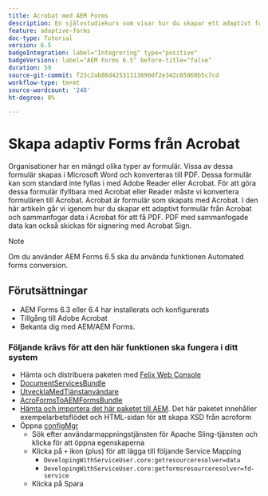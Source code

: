 ```yaml
---
title: Acrobat med AEM Forms
description: En självstudiekurs som visar hur du skapar ett adaptivt formulär med Acrobat och sammanfogar data för att få ett PDF. PDF med sammanfogade data kan sedan skickas för signering med Acrobat Sign.
feature: adaptive-forms
doc-type: Tutorial
version: 6.5
badgeIntegration: label="Integrering" type="positive"
badgeVersions: label="AEM Forms 6.5" before-title="false"
duration: 59
source-git-commit: f23c2ab86d42531113690df2e342c65060b5c7cd
workflow-type: tm+mt
source-wordcount: '248'
ht-degree: 0%

---
```



# Skapa adaptiv Forms från Acrobat

Organisationer har en mängd olika typer av formulär. Vissa av dessa formulär skapas i Microsoft Word och konverteras till PDF. Dessa formulär kan som standard inte fyllas i med Adobe Reader eller Acrobat. För att göra dessa formulär ifyllbara med Acrobat eller Reader måste vi konvertera formulären till Acrobat. Acrobat är formulär som skapats med Acrobat. I den här artikeln går vi igenom hur du skapar ett adaptivt formulär från Acrobat och sammanfogar data i Acrobat för att få PDF. PDF med sammanfogade data kan också skickas för signering med Acrobat Sign.

>[!NOTE]
>
>Om du använder AEM Forms 6.5 ska du använda funktionen Automated forms conversion.

## Förutsättningar

* AEM Forms 6.3 eller 6.4 har installerats och konfigurerats
* Tillgång till Adobe Acrobat
* Bekanta dig med AEM/AEM Forms.

### Följande krävs för att den här funktionen ska fungera i ditt system

* Hämta och distribuera paketen med [Felix Web Console](http://localhost:4502/system/console/bundles)
* [DocumentServicesBundle](/help/forms/assets/common-osgi-bundles/AEMFormsDocumentServices.core-1.0-SNAPSHOT.jar)
* [UtvecklaMedTjänstanvändare](/help/forms/assets/common-osgi-bundles/DevelopingWithServiceUser.jar)
* [AcroFormsToAEMFormsBundle](https://forms.enablementadobe.com/content/DemoServerBundles/AcroFormToAEMForm.core-1.0-SNAPSHOT.jar)
* [Hämta och importera det här paketet till AEM](assets/acro-form-aem-form.zip). Det här paketet innehåller exempelarbetsflödet och HTML-sidan för att skapa XSD från acroform
* Öppna [configMgr](http://localhost:4502/system/console/configMgr)
   * Sök efter användarmappningstjänsten för Apache Sling-tjänsten och klicka för att öppna egenskaperna
   * Klicka på `+` ikon (plus) för att lägga till följande Service Mapping
      * `DevelopingWithServiceUser.core:getresourceresolver=data`
      * `DevelopingWithServiceUser.core:getformsresourceresolver=fd-service`
   * Klicka på Spara
